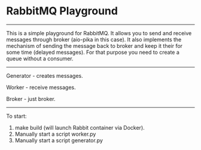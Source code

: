 # RabbitMQ Playground

***
This is a simple playground for RabbitMQ. It allows you to send and receive messages through broker 
(aio-pika in this case). It also implements the mechanism of sending the message back to broker and keep it
their for some time (delayed messages). For that purpose you need to create a queue without a consumer.

***
Generator - creates messages.

Worker - receive messages.

Broker - just broker.

***
To start:

1) make build (will launch Rabbit container via Docker).
2) Manually start a script worker.py
3) Manually start a script generator.py
